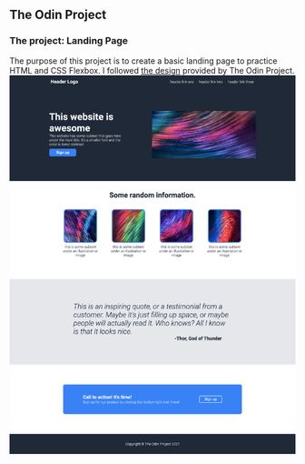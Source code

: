 ## The Odin Project 

### The project: Landing Page
The purpose of this project is to create a basic landing page to practice HTML and CSS Flexbox.
I followed [the design](https://cdn.statically.io/gh/TheOdinProject/curriculum/main/foundations/html_css/project/odin-project.png) provided by The Odin Project. 
![landing-page](./img/landing-page.png "Landing Page's Image")